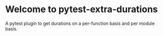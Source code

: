 # Welcome to pytest-extra-durations

A pytest plugin to get durations on a per-function basis and per module basis.
